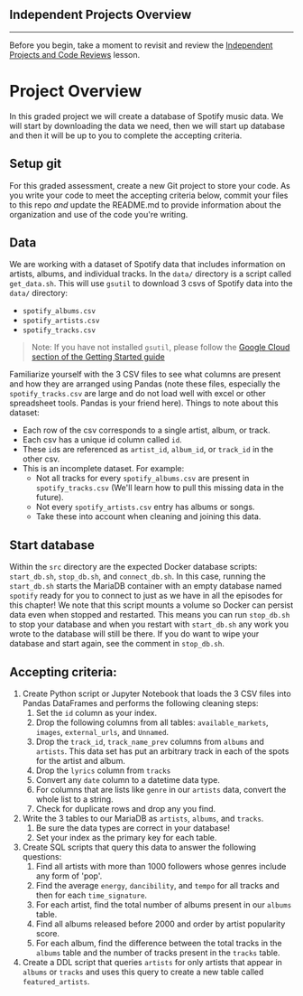 ## Independent Projects Overview
---

Before you begin, take a moment to revisit and review the [Independent Projects and Code Reviews](https://www.learnhowtoprogram.com/introduction-to-programming/getting-started-at-epicodus/independent-projects-and-code-reviews) lesson.

# Project Overview
In this graded project we will create a database of Spotify music data. We will start by downloading the data we need, then we will start up database and then it will be up to you to complete the accepting criteria.

## Setup git
For this graded assessment, create a new Git project to store your code. As you write your code to meet the accepting criteria below, commit your files to this repo _and_ update the README.md to provide information about the organization and use of the code you're writing.

## Data
We are working with a dataset of Spotify data that includes information on artists, albums, and individual tracks. In the `data/` directory is a script called `get_data.sh`. This will use `gsutil` to download 3 csvs of Spotify data into the `data/` directory:
- `spotify_albums.csv`
- `spotify_artists.csv`
- `spotify_tracks.csv`
>Note: If you have not installed `gsutil`, please follow the [Google Cloud section of the Getting Started guide](/getting-started/README.md)

Familiarize yourself with the 3 CSV files to see what columns are present and how they are arranged using Pandas (note these files, especially the `spotify_tracks.csv` are large and do not load well with excel or other spreadsheet tools. Pandas is your friend here). Things to note about this dataset:
- Each row of the csv corresponds to a single artist, album, or track.
- Each csv has a unique id column called `id`.
- These `id`s are referenced as `artist_id`, `album_id`, or `track_id` in the other csv.
- This is an incomplete dataset. For example:
    - Not all tracks for every `spotify_albums.csv` are present in `spotify_tracks.csv` (We'll learn how to pull this missing data in the future).
    - Not every `spotify_artists.csv` entry has albums or songs.
    - Take these into account when cleaning and joining this data.

## Start database
Within the `src` directory are the expected Docker database scripts: `start_db.sh`, `stop_db.sh`, and `connect_db.sh`. In this case, running the `start_db.sh` starts the MariaDB container with an empty database named `spotify` ready for you to connect to just as we have in all the episodes for this chapter!
We note that this script mounts a volume so Docker can persist data even when stopped and restarted. This means you can run `stop_db.sh` to stop your database and when you restart with `start_db.sh` any work you wrote to the database will still be there. If you do want to wipe your database and start again, see the comment in `stop_db.sh`.

## Accepting criteria:
1. Create Python script or Jupyter Notebook that loads the 3 CSV files into Pandas DataFrames and performs the following cleaning steps:
    1. Set the `id` column as your index.
    1. Drop the following columns from all tables: `available_markets`, `images`, `external_urls`, and `Unnamed`.
    1. Drop the `track_id`, `track_name_prev` columns from `albums` and `artists`. This data set has put an arbitrary track in each of the spots for the artist and album.
    1. Drop the `lyrics` column from `tracks`
    1. Convert any `date` column to a datetime data type.
    1. For columns that are lists like `genre` in our `artists` data, convert the whole list to a string.
    3. Check for duplicate rows and drop any you find.
1. Write the 3 tables to our MariaDB as `artists`, `albums`, and `tracks`. 
    1. Be sure the data types are correct in your database!
    1. Set your index as the primary key for each table.
1. Create SQL scripts that query this data to answer the following questions:
    1. Find all artists with more than 1000 followers whose genres include any form of 'pop'.
    1. Find the average `energy`, `dancibility`, and `tempo` for all tracks and then for each `time_signature`.
    1. For each artist, find the total number of albums present in our `albums` table.
    1. Find all albums released before 2000 and order by artist popularity score. 
    1. For each album, find the difference between the total tracks in the `albums` table and the number of tracks present in the `tracks` table.
1. Create a DDL script that queries `artists` for only artists that appear in `albums` or `tracks` and uses this query to create a new table called `featured_artists`.
